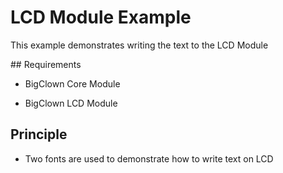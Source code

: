 # LCD Module Example


This example demonstrates writing the text to the LCD Module


## Requirements


* BigClown Core Module

* BigClown LCD Module


## Principle

* Two fonts are used to demonstrate how to write text on LCD

